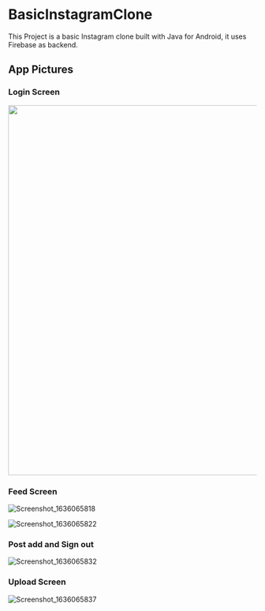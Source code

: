 # BasicInstagramClone

 This Project is a basic Instagram clone built with Java for Android, it uses Firebase as backend. 
 


 <h2> App Pictures </h2>
 
 <h3> Login Screen </h3>
 
 <img src= "Screenshot_1636065841](https://user-images.githubusercontent.com/61507654/140564997-d4891d1e-96ba-4a8c-8488-0a7277e4ded8.png)" height="750">
 
 <h3> Feed Screen </h3>
 
![Screenshot_1636065818](https://user-images.githubusercontent.com/61507654/140565760-70fcc8d2-3a67-45d6-8460-b9b3beea2278.png)

![Screenshot_1636065822](https://user-images.githubusercontent.com/61507654/140565806-c5413e5f-5ab4-4349-aaa9-cd2f237ad7aa.png)

<h3> Post add and Sign out </h3>

![Screenshot_1636065832](https://user-images.githubusercontent.com/61507654/140565859-ab958f2c-71e1-4c8f-965d-1eaf6420b84d.png)

<h3> Upload Screen </h3>

![Screenshot_1636065837](https://user-images.githubusercontent.com/61507654/140565884-f5241b7d-fac9-431e-9391-d320a65359ea.png)


